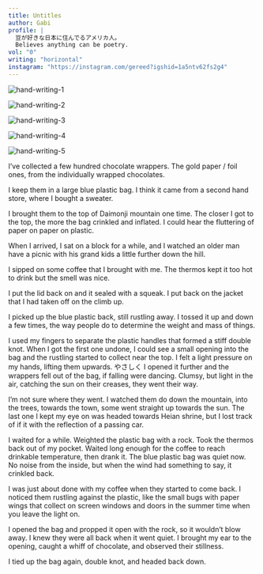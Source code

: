```yaml
---
title: Untitles
author: Gabi
profile: |
  豆が好きな日本に住んでるアメリカ人。
  Believes anything can be poetry.
vol: "0"
writing: "horizontal"
instagram: "https://instagram.com/gereed?igshid=1a5ntv62fs2g4"
---
```


![hand-writing-1](hand-writing-1.jpg)

![hand-writing-2](hand-writing-2.jpg)

![hand-writing-3](hand-writing-3.jpg)

![hand-writing-4](hand-writing-4.jpg)

![hand-writing-5](hand-writing-5.jpg)

I’ve collected a few hundred chocolate wrappers. The gold paper / foil ones, from the individually wrapped chocolates.

I keep them in a large blue plastic bag. I think it came from a second hand store, where I bought a sweater.

I brought them to the top of Daimonji mountain one time. The closer I got to the top, the more the bag crinkled and inflated. I could hear the fluttering of paper on paper on plastic.

When I arrived, I sat on a block for a while, and I watched an older man have a picnic with his grand kids a little further down the hill.

I sipped on some coffee that I brought with me. The thermos kept it too hot to drink but the smell was nice.

I put the lid back on and it sealed with a squeak.
I put back on the jacket that I had taken off on the climb up.

I picked up the blue plastic back, still rustling away.
I tossed it up and down a few times, the way people do to determine the weight and mass of things.

I used my fingers to separate the plastic handles that formed a stiff double knot.
When I got the first one undone, I could see a small opening into the bag and the rustling started to collect near the top.
I felt a light pressure on my hands, lifting them upwards.
やさしく
I opened it further and the wrappers fell out of the bag, if falling were dancing.
Clumsy, but light in the air, catching the sun on their creases, they went their way.

I’m not sure where they went. I watched them do down the mountain, into the trees, towards the town, some went straight up towards the sun.
The last one I kept my eye on was headed towards Heian shrine, but I lost track of if it with the reflection of a passing car.

I waited for a while.
Weighted the plastic bag with a rock.
Took the thermos back out of my pocket.
Waited long enough for the coffee to reach drinkable temperature, then drank it.
The blue plastic bag was quiet now. No noise from the inside, but when the wind had something to say, it crinkled back.

I was just about done with my coffee when they started to come back.
I noticed them rustling against the plastic, like the small bugs with paper wings that collect on screen windows and doors in the summer time when you leave the light on.

I opened the bag and propped it open with the rock, so it wouldn’t blow away.
I knew they were all back when it went quiet.
I brought my ear to the opening, caught a whiff of chocolate, and observed their stillness.

I tied up the bag again, double knot, and headed back down.
